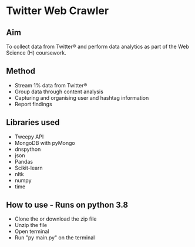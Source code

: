 # Twitter Web Crawler
## Aim
To collect data from Twitter&reg; and perform data analytics as part of the Web Science (H) coursework.

## Method
* Stream 1% data from Twitter&reg;
* Group data through content analysis
* Capturing and organising user and hashtag information
* Report findings

## Libraries used
* Tweepy API
* MongoDB with pyMongo
* dnspython
* json
* Pandas
* Scikit-learn
* nltk
* numpy
* time

## How to use - Runs on python 3.8 
* Clone the or download the zip file
* Unzip the file
* Open terminal
* Run "py main.py" on the terminal
